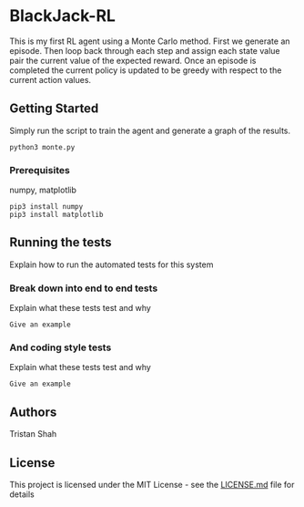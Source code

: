 # BlackJack-RL

This is my first RL agent using a Monte Carlo method. First we generate an episode. Then loop back through each step and
assign each state value pair the current value of the expected reward. Once an episode is completed the current policy is
updated to be greedy with respect to the current action values.

## Getting Started

Simply run the script to train the agent and generate a graph of the results.

``
python3 monte.py
``

### Prerequisites
numpy, matplotlib
```
pip3 install numpy
pip3 install matplotlib
```
## Running the tests

Explain how to run the automated tests for this system

### Break down into end to end tests

Explain what these tests test and why

```
Give an example
```

### And coding style tests

Explain what these tests test and why

```
Give an example
```

## Authors
Tristan Shah
## License

This project is licensed under the MIT License - see the [LICENSE.md](LICENSE.md) file for details
